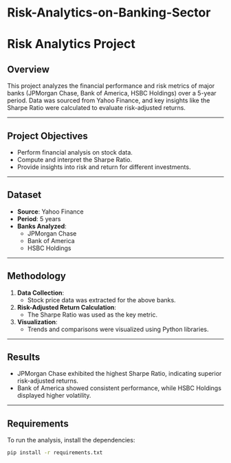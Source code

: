# Risk-Analytics-on-Banking-Sector
# Risk Analytics Project

## Overview
This project analyzes the financial performance and risk metrics of major banks (JPMorgan Chase, Bank of America, HSBC Holdings) over a 5-year period. Data was sourced from Yahoo Finance, and key insights like the Sharpe Ratio were calculated to evaluate risk-adjusted returns.

---

## Project Objectives
- Perform financial analysis on stock data.
- Compute and interpret the Sharpe Ratio.
- Provide insights into risk and return for different investments.

---

## Dataset
- **Source**: Yahoo Finance
- **Period**: 5 years
- **Banks Analyzed**:
  - JPMorgan Chase
  - Bank of America
  - HSBC Holdings

---

## Methodology
1. **Data Collection**:
   - Stock price data was extracted for the above banks.
2. **Risk-Adjusted Return Calculation**:
   - The Sharpe Ratio was used as the key metric.
3. **Visualization**:
   - Trends and comparisons were visualized using Python libraries.

---

## Results
- JPMorgan Chase exhibited the highest Sharpe Ratio, indicating superior risk-adjusted returns.
- Bank of America showed consistent performance, while HSBC Holdings displayed higher volatility.

---

## Requirements
To run the analysis, install the dependencies:
```bash
pip install -r requirements.txt
